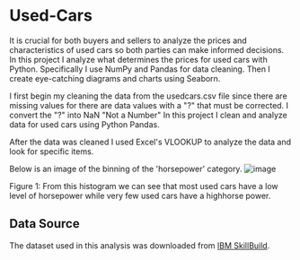 # Used-Cars
It is crucial for both buyers and sellers to analyze the prices and characteristics of used cars so both parties can make informed decisions. In this project I analyze what determines the prices for used cars with Python. Specifically I use NumPy and Pandas for data cleaning. Then I create eye-catching diagrams and charts using Seaborn.


I first begin my cleaning the data from the usedcars.csv file since there are missing values for there are data values with a "?" that must be corrected.
I convert the "?" into  NaN "Not a Number"
In this project I clean and analyze data for used cars using Python Pandas.

After the data was cleaned I used Excel's VLOOKUP to analyze the data and look for specific items.

Below is an image of the binning of the 'horsepower' category.
![image](https://github.com/user-attachments/assets/e4ea9201-7242-44c3-9767-8ebdce18835d)

Figure 1: From this histogram we can see that most used cars have a low level of horsepower while very few used cars have a highhorse power.
## Data Source
The dataset used in this analysis was downloaded from [IBM SkillBuild](https://cf-courses-data.s3.us.cloud-object-storage.appdomain.cloud/IBMDeveloperSkillsNetwork-DA0101EN-SkillsNetwork/labs/Data%20files/auto.csv).
